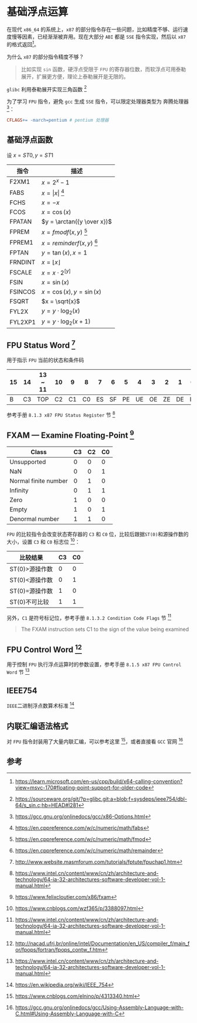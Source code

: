 # 基础浮点运算

在现代 `x86_64` 的系统上，`x87` 的部分指令存在一些问题，比如精度不够、运行速度慢等因素，已经渐渐被弃用。现在大部分 `ABI` 都是 `SSE` 指令实现，然后以 `x87` 的格式返回[^forward]。

为什么 `x87` 的部分指令精度不够？

> 比如实现 `sin` 函数，硬浮点受限于 `FPU` 的寄存器位数，而软浮点可用泰勒展开，扩展更方便，理论上泰勒展开是无限的。

`glibc` 利用泰勒展开实现三角函数 [^glibc]

为了学习 `FPU` 指令，避免 `gcc` 生成 `SSE` 指令，可以限定处理器类型为 奔腾处理器 [^options]：

```makefile
CFLAGS+= -march=pentium # pentium 处理器
```

## 基础浮点函数

设 $x=ST0, y=ST1$

| 指令    | 描述                               |
| ------- | ----------------------------       |
| F2XM1   | $x = 2^x - 1$                      |
| FABS    | $x = \|x\|$ [^fabs]                 |
| FCHS    | $x = -x$                           |
| FCOS    | $x = \cos(x)$                      |
| FPATAN  | $y = \arctan({y \over x})$         |
| FPREM   | $x = fmodf(x, y)$ [^fmodf]         |
| FPREM1  | $x = reminderf(x, y)$ [^remainder] |
| FPTAN   | $y = \tan(x), x = 1$               |
| FRNDINT | $x = \lfloor x \rfloor$            |
| FSCALE  | $x = x \cdot 2^{[y]}$              |
| FSIN    | $x = \sin(x)$                      |
| FSINCOS | $x = \cos(x), y =\sin(x)$          |
| FSQRT   | $x = \sqrt{x}$                     |
| FYL2X   | $y = y \cdot \log_2(x)$            |
| FYL2XP1 | $y = y \cdot \log_2(x + 1)$        |

## FPU Status Word [^fsw]

用于指示 `FPU` 当前的状态和条件码

| 15 | 14 | 13 ~ 11 | 10 | 9  | 8  | 7  | 6  | 5  | 4  | 3  | 2  | 1  | 0  |
| -  | -  | -       | -  | -  | -  | -  | -  | -  | -  | -  | -  | -  | -  |
| B  | C3 | TOP     | C2 | C1 | C0 | ES | SF | PE | UE | OE | ZE | DE | IE |

参考手册 `8.1.3 x87 FPU Status Register` 节 [^manual]

## FXAM — Examine Floating-Point [^examine]

| Class                | C3 | C2 | C0 |
|----------------------|----|----|----|
| Unsupported          | 0  | 0  | 0  |
| NaN                  | 0  | 0  | 1  |
| Normal finite number | 0  | 1  | 0  |
| Infinity             | 0  | 1  | 1  |
| Zero                 | 1  | 0  | 0  |
| Empty                | 1  | 0  | 1  |
| Denormal number      | 1  | 1  | 0  |

`FPU` 的比较指令会改变状态寄存器的 `C3` 和 `C0` 位，比较后跟据`ST(0)`和源操作数的大小，设置 `C3` 和 `C0` 标志位 [^fpu_cnblogs]：

| 比较结果       | C3 | C0 |
|----------------|----|----|
| ST(0)>源操作数 | 0  | 0  |
| ST(0)<源操作数 | 0  | 1  |
| ST(0)=源操作数 | 1  | 0  |
| ST(0)不可比较  | 1  | 1  | 

 另外，`C1` 是符号标记位，参考手册 `8.1.3.2 Condition Code Flags` 节 [^manual]
 > The FXAM instruction sets C1 to the sign of the value being examined

 ## FPU Control Word [^fcw]

用于控制 `FPU` 执行浮点运算时的参数设置，参考手册 `8.1.5 x87 FPU Control Word` 节 [^manual]

## IEEE754

`IEEE`二进制浮点数算术标准 [^ieee754]

## 内联汇编语法格式

对 `FPU` 指令封装用了大量内联汇编，可以参考这里 [^asm_fmt]，或者直接看 `GCC` 官网 [^gcc_asm_fmt]

## 参考

[^forward]: <https://learn.microsoft.com/en-us/cpp/build/x64-calling-convention?view=msvc-170#floating-point-support-for-older-code>
[^glibc]: <https://sourceware.org/git/?p=glibc.git;a=blob;f=sysdeps/ieee754/dbl-64/s_sin.c;hb=HEAD#l281>
[^options]: <https://gcc.gnu.org/onlinedocs/gcc/x86-Options.html>
[^manual]: <https://www.intel.cn/content/www/cn/zh/architecture-and-technology/64-ia-32-architectures-software-developer-vol-1-manual.html>
[^fabs]: <https://en.cppreference.com/w/c/numeric/math/fabs>
[^fmodf]: <https://en.cppreference.com/w/c/numeric/math/fmod>
[^remainder]: <https://en.cppreference.com/w/c/numeric/math/remainder>
[^fcw]: <http://nacad.ufrj.br/online/intel/Documentation/en_US/compiler_f/main_for/fpops/fortran/fpops_contw_f.htm>
[^fsw]: <http://www.website.masmforum.com/tutorials/fptute/fpuchap1.htm>
[^examine]: <https://www.felixcloutier.com/x86/fxam>
[^fpu_cnblogs]: <https://www.cnblogs.com/wzf365/p/3388097.html>
[^ieee754]: <https://en.wikipedia.org/wiki/IEEE_754>
[^asm_fmt]: <https://www.cnblogs.com/elnino/p/4313340.html>
[^gcc_asm_fmt]: <https://gcc.gnu.org/onlinedocs/gcc/Using-Assembly-Language-with-C.html#Using-Assembly-Language-with-C>